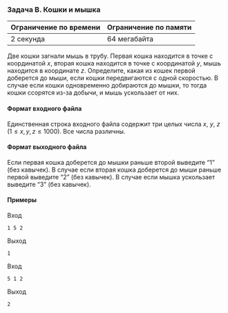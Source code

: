 

### Задача B. Кошки и мышка

| Ограничение по времени      | Ограничение по памяти         |
|:----------------------------|:------------------------------|
|2 секунда|64 мегабайта|

Две кошки загнали мышь в трубу. Первая кошка находится в точке с координатой $x$, вторая кошка находится в точке с координатой $y$, мышь находится в координате $z$. Определите, какая из кошек первой доберется до мыши, если кошки передвигаются с одной скоростью. В случае если кошки одновременно добираются до мышки, то тогда кошки ссорятся из-за добычи, и мышь ускользает от них.

#### Формат входного файла

Единственная строка входного файла содержит три целых числа $x,$ $y,$ $z$ $(1 \le x, y, z \le 1000).$ Все числа различны.


#### Формат выходного файла

Если первая кошка доберется до мышки раньше второй выведите “1” (без кавычек). В случае если вторая кошка доберется до мыши раньше первой выведите “2” (без кавычек). В случае если мышка ускользает выведите “3” (без кавычек).

#### Примеры

Вход
```
1 5 2
```

Выход
```
1
```
Вход
```
5 1 2
```

Выход
```
2
```
